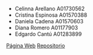 - Celinna Arellano A01730562 
- Cristina Espinosa A01570388 
- Daniela Cadena A01570603 
- Diana Romero A01177903 
- Edgardo Cantú A01283899  

[Página Web](https://cristinaesp.github.io/Primer-Reporte-de-Avances/)
[Repositorio]()
